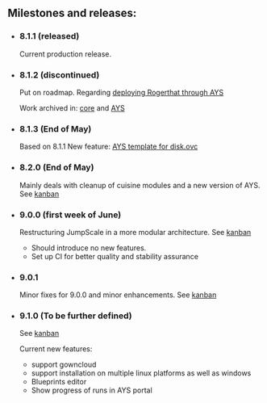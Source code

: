 ## Milestones and releases:
 * ### 8.1.1 (released)
   Current production release.
   
 * ### 8.1.2 (discontinued)
   Put on roadmap.
   Regarding [deploying Rogerthat through AYS](https://github.com/Jumpscale/ays_jumpscale8/issues/163)
   
   Work archived in: [core](https://github.com/Jumpscale/jumpscale_core8/releases/tag/archive_8.1.2) and [AYS](https://github.com/Jumpscale/ays_jumpscale8/releases/tag/archive_8.1.2)
   
 * ### 8.1.3 (End of May)
   Based on 8.1.1
   New feature: [AYS template for disk.ovc](https://github.com/Jumpscale/ays_jumpscale8/issues/231)
   
 * ### 8.2.0 (End of May)
   Mainly deals with cleanup of cuisine modules and a new version of AYS.
   See [kanban](https://waffle.io/Jumpscale/home?milestone=8.2.0)

 * ### 9.0.0 (first week of June)
   Restructuring JumpScale in a more modular architecture.
   See [kanban](https://waffle.io/Jumpscale/home?milestone=9.0.0)
    - Should introduce no new features.
    - Set up CI for better quality and stability assurance
   
 * ### 9.0.1
   Minor fixes for 9.0.0 and minor enhancements.
   See [kanban](https://waffle.io/Jumpscale/home?milestone=9.0.1)
 
 * ### 9.1.0 (To be further defined)
   See [kanban](https://waffle.io/Jumpscale/home?milestone=9.1.0)
   
   Current new features:
     - support gowncloud
     - support installation on multiple linux platforms as well as windows
     - Blueprints editor
     - Show progress of runs in AYS portal
     
